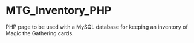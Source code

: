 # MTG_Inventory_PHP
PHP page to be used with a MySQL database for keeping an inventory of Magic the Gathering cards. 
